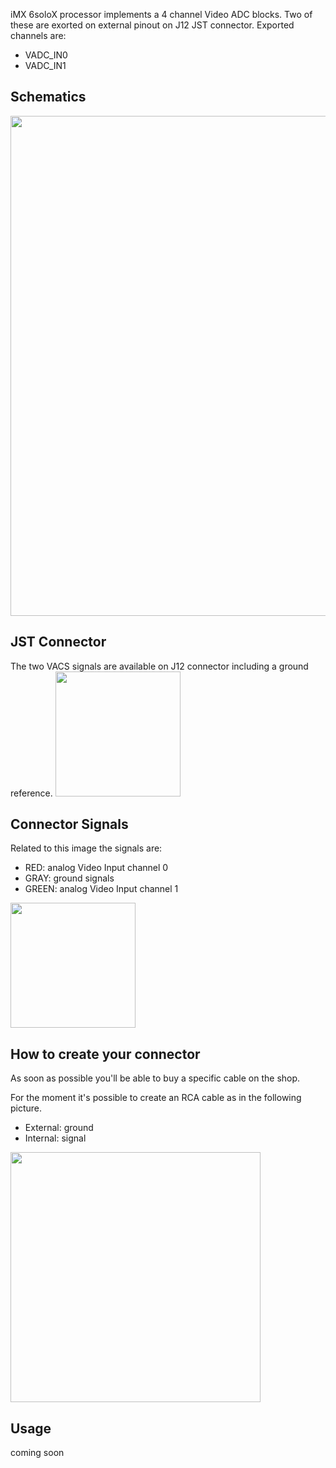 iMX 6soloX processor implements a 4 channel Video ADC blocks. Two of these are exorted on external pinout on J12 JST connector.
Exported channels are:
* VADC_IN0
* VADC_IN1

## Schematics

<img style="width:800px;" src="../img/gionji/DOCS_vadc_sch.PNG">


## JST Connector
The two VACS signals are available on J12 connector including a ground reference.
<img style="width:200px;" src="../img/gionji/DOCS_vadc_piamont.PNG">


## Connector Signals
Related to this image the signals are:
* RED: analog Video Input channel 0
* GRAY: ground signals
* GREEN: analog Video Input channel 1

<img style="width:200px;" src="../img/gionji/DOCS_vadc_piamont2.PNG">


## How to create your connector
As soon as possible you'll be able to buy a specific cable on the shop.

For the moment it's possible to create an RCA cable as in the following picture. 
* External: ground
* Internal: signal

<img style="width:400px;" src="../img/gionji/DOCS_vadc_rca.PNG">


## Usage
coming soon
